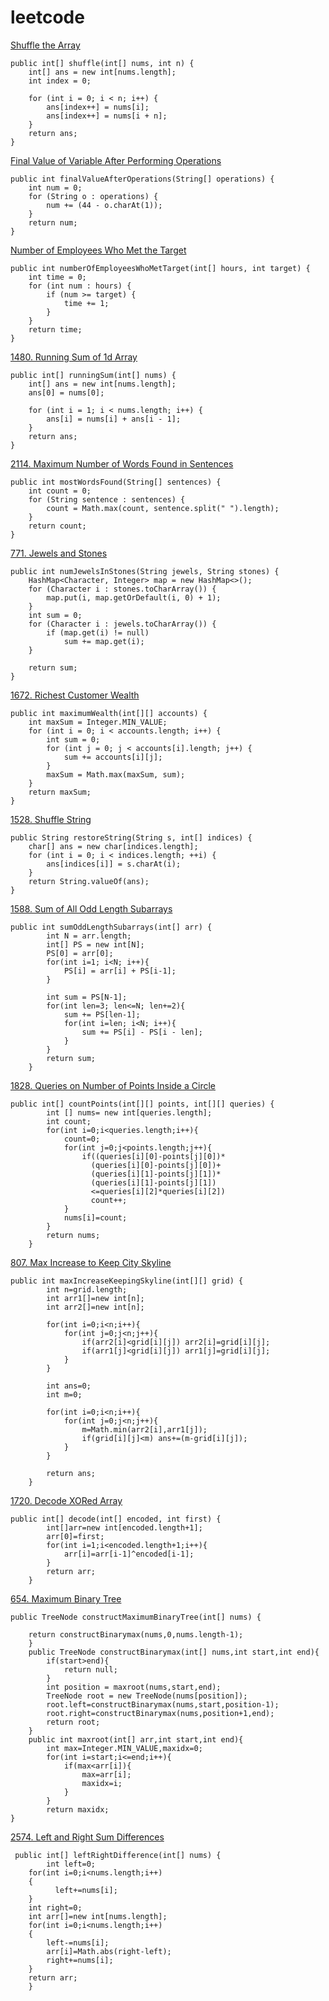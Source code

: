 # leetcode

[ Shuffle the Array](https://leetcode.com/problems/shuffle-the-array/description/)

    public int[] shuffle(int[] nums, int n) {
  		int[] ans = new int[nums.length];
  		int index = 0;
  
  		for (int i = 0; i < n; i++) {
  			ans[index++] = nums[i];
  			ans[index++] = nums[i + n];
  		}
  		return ans;
  	}

[Final Value of Variable After Performing Operations](https://leetcode.com/problems/final-value-of-variable-after-performing-operations/description/)

    public int finalValueAfterOperations(String[] operations) {
		int num = 0;
		for (String o : operations) {
			num += (44 - o.charAt(1));
		}
		return num;
	}

[Number of Employees Who Met the Target](https://leetcode.com/problems/number-of-employees-who-met-the-target/description/)

	public int numberOfEmployeesWhoMetTarget(int[] hours, int target) {
		int time = 0;
		for (int num : hours) {
			if (num >= target) {
				time += 1;
			}
		}
		return time;
	}


[1480. Running Sum of 1d Array](https://leetcode.com/problems/running-sum-of-1d-array/)

	public int[] runningSum(int[] nums) {
		int[] ans = new int[nums.length];
		ans[0] = nums[0];

		for (int i = 1; i < nums.length; i++) {
			ans[i] = nums[i] + ans[i - 1];
		}
		return ans;
	}


[2114. Maximum Number of Words Found in Sentences](https://leetcode.com/problems/maximum-number-of-words-found-in-sentences/description/)

	public int mostWordsFound(String[] sentences) {
		int count = 0;
		for (String sentence : sentences) {
			count = Math.max(count, sentence.split(" ").length);
		}
		return count;
	}

[771. Jewels and Stones](https://leetcode.com/problems/jewels-and-stones/description/)

	public int numJewelsInStones(String jewels, String stones) {
		HashMap<Character, Integer> map = new HashMap<>();
		for (Character i : stones.toCharArray()) {
			map.put(i, map.getOrDefault(i, 0) + 1);
		}
		int sum = 0;
		for (Character i : jewels.toCharArray()) {
			if (map.get(i) != null)
				sum += map.get(i);
		}

		return sum;
	}

[1672. Richest Customer Wealth](https://leetcode.com/problems/richest-customer-wealth/description/)

	public int maximumWealth(int[][] accounts) {
		int maxSum = Integer.MIN_VALUE;
        for (int i = 0; i < accounts.length; i++) {
            int sum = 0;
            for (int j = 0; j < accounts[i].length; j++) {
                sum += accounts[i][j];
            }
            maxSum = Math.max(maxSum, sum);
        }
        return maxSum;
	}

[1528. Shuffle String](https://leetcode.com/problems/shuffle-string/description/)

	public String restoreString(String s, int[] indices) {
		char[] ans = new char[indices.length];
		for (int i = 0; i < indices.length; ++i) {
			ans[indices[i]] = s.charAt(i);
		}
		return String.valueOf(ans);
	}


[1588. Sum of All Odd Length Subarrays](https://leetcode.com/problems/sum-of-all-odd-length-subarrays/description/)

	public int sumOddLengthSubarrays(int[] arr) {
	        int N = arr.length;
	        int[] PS = new int[N];
	        PS[0] = arr[0];
	        for(int i=1; i<N; i++){
	            PS[i] = arr[i] + PS[i-1];
	        }
	
	        int sum = PS[N-1];
	        for(int len=3; len<=N; len+=2){
	            sum += PS[len-1];
	            for(int i=len; i<N; i++){
	                sum += PS[i] - PS[i - len];
	            }
	        }
	        return sum;
	    }


[1828. Queries on Number of Points Inside a Circle](https://leetcode.com/problems/queries-on-number-of-points-inside-a-circle/description/)

	public int[] countPoints(int[][] points, int[][] queries) {
	        int [] nums= new int[queries.length];
	        int count;
	        for(int i=0;i<queries.length;i++){
	            count=0;
	            for(int j=0;j<points.length;j++){
	                if((queries[i][0]-points[j][0])*
	                  (queries[i][0]-points[j][0])+
	                  (queries[i][1]-points[j][1])*
	                  (queries[i][1]-points[j][1])
	                  <=queries[i][2]*queries[i][2])
	                  count++;
	            }
	            nums[i]=count;
	        }
	        return nums;
	    }


[807. Max Increase to Keep City Skyline](https://leetcode.com/problems/max-increase-to-keep-city-skyline/description/)

	public int maxIncreaseKeepingSkyline(int[][] grid) {
       		int n=grid.length;
	        int arr1[]=new int[n];
	        int arr2[]=new int[n];
	
	        for(int i=0;i<n;i++){
	            for(int j=0;j<n;j++){
	                if(arr2[i]<grid[i][j]) arr2[i]=grid[i][j];
	                if(arr1[j]<grid[i][j]) arr1[j]=grid[i][j];
	            }
	        }
	
	        int ans=0;
	        int m=0;
	        
	        for(int i=0;i<n;i++){
	            for(int j=0;j<n;j++){
	                m=Math.min(arr2[i],arr1[j]);
	                if(grid[i][j]<m) ans+=(m-grid[i][j]);
	            }
	        }
	
	        return ans;
	    }


[1720. Decode XORed Array](https://leetcode.com/problems/decode-xored-array/description/)

	public int[] decode(int[] encoded, int first) {
	        int[]arr=new int[encoded.length+1];
	        arr[0]=first;
	        for(int i=1;i<encoded.length+1;i++){
	            arr[i]=arr[i-1]^encoded[i-1];
	        }
	        return arr;
	    }

[654. Maximum Binary Tree](https://leetcode.com/problems/maximum-binary-tree/description/)

	public TreeNode constructMaximumBinaryTree(int[] nums) {
        
	    return constructBinarymax(nums,0,nums.length-1);
	    }
	    public TreeNode constructBinarymax(int[] nums,int start,int end){
	        if(start>end){
	            return null;
	        }
	        int position = maxroot(nums,start,end);
	        TreeNode root = new TreeNode(nums[position]);
	        root.left=constructBinarymax(nums,start,position-1);
	        root.right=constructBinarymax(nums,position+1,end);
	        return root;
	    }
	    public int maxroot(int[] arr,int start,int end){
	        int max=Integer.MIN_VALUE,maxidx=0;
	        for(int i=start;i<=end;i++){
	            if(max<arr[i]){
	                max=arr[i];
	                maxidx=i;
	            }
	        }
	        return maxidx;
	}


[2574. Left and Right Sum Differences](https://leetcode.com/problems/left-and-right-sum-differences/description/)

	 public int[] leftRightDifference(int[] nums) {
	        int left=0;
	    for(int i=0;i<nums.length;i++)
	    {
	          left+=nums[i];
	    }
	    int right=0;
	    int arr[]=new int[nums.length];
	    for(int i=0;i<nums.length;i++)
	    {
	        left-=nums[i];
	        arr[i]=Math.abs(right-left);
	        right+=nums[i];
	    }
	    return arr;
	    }


